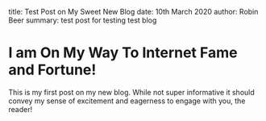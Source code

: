 title: Test Post on My Sweet New Blog
date: 10th March 2020
author: Robin Beer
summary: test post for testing test blog

# I am On My Way To Internet Fame and Fortune!

This is my first post on my new blog. While not super informative it
should convey my sense of excitement and eagerness to engage with you,
the reader!